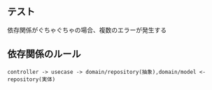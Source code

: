 ## テスト
依存関係がぐちゃぐちゃの場合、複数のエラーが発生する


## 依存関係のルール

```
controller -> usecase -> domain/repository(抽象),domain/model <- repository(実体)
```

